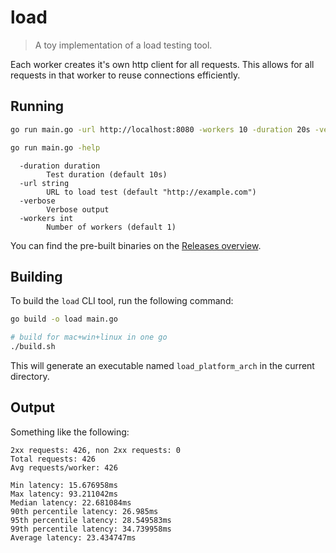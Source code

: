 # load

> A toy implementation of a load testing tool.

Each worker creates it's own http client for all requests. This allows for all requests in that worker to reuse connections efficiently.

## Running

```bash
go run main.go -url http://localhost:8080 -workers 10 -duration 20s -verbose

go run main.go -help
```

```
  -duration duration
        Test duration (default 10s)
  -url string
        URL to load test (default "http://example.com")
  -verbose
        Verbose output
  -workers int
        Number of workers (default 1)
```

You can find the pre-built binaries on the [Releases overview](https://github.com/anthonyringoet/load/releases).

## Building

To build the `load` CLI tool, run the following command:

```sh
go build -o load main.go

# build for mac+win+linux in one go
./build.sh
```

This will generate an executable named `load_platform_arch` in the current directory.

## Output

Something like the following:

```
2xx requests: 426, non 2xx requests: 0
Total requests: 426
Avg requests/worker: 426

Min latency: 15.676958ms
Max latency: 93.211042ms
Median latency: 22.681084ms
90th percentile latency: 26.985ms
95th percentile latency: 28.549583ms
99th percentile latency: 34.739958ms
Average latency: 23.434747ms
```
